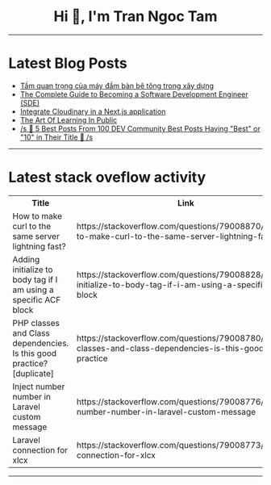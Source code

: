 <h1 align="center">Hi 👋, I'm Tran Ngoc Tam</h1>

---

# Latest Blog Posts 
<!-- BLOG-POST-LIST:START -->
- [Tầm quan trọng của máy đầm bàn bê tông trong xây dựng](https://dev.to/dienmaygiaphu/tam-quan-trong-cua-may-dam-ban-be-tong-trong-xay-dung-302p)
- [The Complete Guide to Becoming a Software Development Engineer &lpar;SDE&rpar;](https://dev.to/ngneha09/the-complete-guide-to-becoming-a-software-development-engineer-sde-pn1)
- [Integrate Cloudinary in a Next.js application](https://dev.to/devops_den/integrate-cloudinary-in-a-nextjs-application-8op)
- [The Art Of Learning In Public](https://dev.to/iammihirsig/the-art-of-learning-in-public-110m)
- [/s 🚀 5 Best Posts From 100 DEV Community Best Posts Having &quot;Best&quot; or &quot;10&quot; in Their Title 🚀 /s](https://dev.to/kvetoslavnovak/5-best-posts-from-100-dev-community-best-posts-having-best-or-10-in-their-title-19a3)
<!-- BLOG-POST-LIST:END -->

---

# Latest stack oveflow activity
<table>
  <tr><th>Title</th><th>Link</th></tr>
  <!-- STACKOVERFLOW:START --><tr><td>How to make curl to the same server lightning fast?</td><td>https://stackoverflow.com/questions/79008870/how-to-make-curl-to-the-same-server-lightning-fast</td></tr><tr><td>Adding initialize to body tag if I am using a specific ACF block</td><td>https://stackoverflow.com/questions/79008828/adding-initialize-to-body-tag-if-i-am-using-a-specific-acf-block</td></tr><tr><td>PHP classes and Class dependencies. Is this good practice? [duplicate]</td><td>https://stackoverflow.com/questions/79008780/php-classes-and-class-dependencies-is-this-good-practice</td></tr><tr><td>Inject number number in Laravel custom message</td><td>https://stackoverflow.com/questions/79008776/inject-number-number-in-laravel-custom-message</td></tr><tr><td>Laravel connection for xlcx</td><td>https://stackoverflow.com/questions/79008773/laravel-connection-for-xlcx</td></tr><!-- STACKOVERFLOW:END -->
</table>

---


